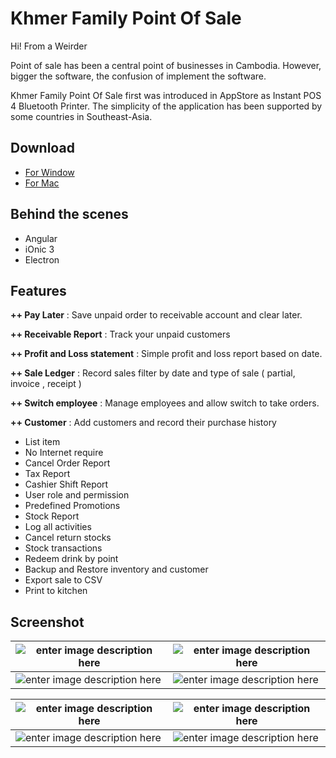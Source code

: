 ﻿# Khmer Family Point Of Sale

Hi! From a Weirder

Point of sale has been a central point of businesses in Cambodia. However, bigger the software, the confusion of implement the software. 

Khmer Family Point Of Sale first was introduced in AppStore as Instant POS 4 Bluetooth Printer. The simplicity of the application has been supported by some countries in Southeast-Asia. 

## Download
- [For Window](https://firebasestorage.googleapis.com/v0/b/hubgit-cea1c.appspot.com/o/Khmer-Family-POS.zip?alt=media&token=222c1d87-1a3d-4235-a95e-1a40814ab33a) 
- [For Mac](https://firebasestorage.googleapis.com/v0/b/hubgit-cea1c.appspot.com/o/khmer-family-pos-1.0.0-mac.zip?alt=media&token=aa3585ff-7ebb-4f22-965c-c315e6651984) 
## Behind the scenes 

- Angular
- iOnic 3
- Electron

## Features


**++ Pay Later** : Save unpaid order to receivable account and clear later.

**++ Receivable Report** : Track your unpaid customers

**++ Profit and Loss statement** : Simple profit and loss report based on date.

**++ Sale Ledger** : Record sales filter by date and type of sale ( partial, invoice , receipt )

**++ Switch employee** : Manage employees and allow switch to take orders.

**++ Customer** : Add customers and record their purchase history

 - List item
 - No Internet require
 - Cancel Order Report
 - Tax Report
 - Cashier Shift Report
 - User role and permission
 - Predefined Promotions
 - Stock Report
 - Log all activities
 - Cancel return stocks
 - Stock transactions
 - Redeem drink by point
 - Backup and Restore inventory and customer
 - Export sale to CSV
 - Print to kitchen

## Screenshot
|  ![enter image description here](https://scontent.fpnh5-3.fna.fbcdn.net/v/t1.6435-9/174309702_1627254887460401_6592934612164340954_n.jpg?_nc_cat=106&ccb=1-3&_nc_sid=730e14&_nc_eui2=AeE-b4Us-ZP9_VDQoA37yzfEqtgzE_h18LWq2DMT-HXwte_hNo5BXaOLl1MmCOlF_3_OoQUKR1oAx8vmsDhVdPBk&_nc_ohc=9SpFAMMaepwAX-t3Muv&_nc_ht=scontent.fpnh5-3.fna&oh=7dadb5272803418096455ee1b05467e8&oe=609DFDBE)| ![enter image description here](https://scontent.fpnh5-2.fna.fbcdn.net/v/t1.6435-9/172980434_1627254927460397_3233970397982420930_n.jpg?_nc_cat=107&ccb=1-3&_nc_sid=730e14&_nc_eui2=AeH0bd0HRKFULMzopCnvIZcWTYCYkRMGuMVNgJiREwa4xdBmz41hiAGvaLvBf4lvi25L2ASv_ehF20zHjm5F5QF1&_nc_ohc=MobUrSaLnqUAX8WdL8J&_nc_ht=scontent.fpnh5-2.fna&oh=3fffdf3d71f72fcfe958e50ad6798a92&oe=609D28E4) |
|--|--|
| ![enter image description here](https://scontent.fpnh5-2.fna.fbcdn.net/v/t1.6435-9/173312624_1627254870793736_1787571263628278141_n.jpg?_nc_cat=109&ccb=1-3&_nc_sid=730e14&_nc_eui2=AeHVUFzQ67qKY2Y4ZSSEy8Zqk6G1Zti3-s-TobVm2Lf6zxek2y6McvZv4Pz2D6Po1222lWd5JeKmrRsXlVcmnzXx&_nc_ohc=ch7ciAzSqWQAX-gNjrc&_nc_oc=AQnN46MADumC5ry6jdK2uKFOqy_2CeQUSOA8kQN_YGqNXLckVclpH83CNacVU4Nzipc&_nc_ht=scontent.fpnh5-2.fna&oh=ffc35a2ee6089217a7807a41354c8e8c&oe=609CB5C9) | ![enter image description here](https://scontent.fpnh5-4.fna.fbcdn.net/v/t1.6435-9/172299181_1627254787460411_8280103702019066167_n.jpg?_nc_cat=101&ccb=1-3&_nc_sid=730e14&_nc_eui2=AeHxHbBdEk3hian8NqlDSHc0TwYDssOMZ6hPBgOyw4xnqFNyQSU5xNPRYFXf7zuUsRwqoNJuV81iaTtJb6qtkFlN&_nc_ohc=A6Nu2EXwnAoAX_aR0CE&_nc_ht=scontent.fpnh5-4.fna&oh=1de1f93122a9648d2f55f0b2c58717e3&oe=609E2BE0) |

|  ![enter image description here](https://scontent.fpnh5-3.fna.fbcdn.net/v/t1.6435-9/173170099_1627254840793739_4144538931402331588_n.jpg?_nc_cat=108&ccb=1-3&_nc_sid=730e14&_nc_eui2=AeEvSiC4sG_M-XdqLfujDqdiArIg8obtR5ECsiDyhu1HkWtLaDJZVVOBkW03_iumh4le3t-2E2yQxHe7xHQEiLDV&_nc_ohc=1N6Fi4isrwYAX-xsLJ3&_nc_ht=scontent.fpnh5-3.fna&oh=de2a67f9e472fc6e5b5be179ec1fca93&oe=609EF1A2)|![enter image description here](https://scontent.fpnh5-2.fna.fbcdn.net/v/t1.6435-9/174641254_1627254797460410_7852461022433922670_n.jpg?_nc_cat=102&ccb=1-3&_nc_sid=730e14&_nc_eui2=AeFt_aINGWxepF3kQf2JAK3xxi1Oiu2kx17GLU6K7aTHXvVmidWkTcatv7l0i0K9es6s1Hfte0UM6VXQj4NIcgRb&_nc_ohc=uwivXRZk8W0AX_ka4yw&_nc_ht=scontent.fpnh5-2.fna&oh=6c552fd4379f297147ef7c9d20fc59e2&oe=609FEDD7)|
|--|--|
| ![enter image description here](https://scontent.fpnh5-4.fna.fbcdn.net/v/t1.6435-9/174283195_1627254710793752_5160779982283941534_n.jpg?_nc_cat=101&ccb=1-3&_nc_sid=730e14&_nc_eui2=AeHTPgWcvJ_VI6TFnGp_NwBAV6C-3x918hVXoL7fH3XyFYwW1bwiD3GzqFkEe_NzhWXcvsM1Q2vhYweavI81WOLQ&_nc_ohc=bYGRzTY1fB0AX-9Zpi_&_nc_ht=scontent.fpnh5-4.fna&oh=69a1fd9e991e97a88a05dc949179945e&oe=609DB676) | ![enter image description here](https://scontent.fpnh5-3.fna.fbcdn.net/v/t1.6435-9/174191871_1627254717460418_4909825810261398053_n.jpg?_nc_cat=106&ccb=1-3&_nc_sid=730e14&_nc_eui2=AeEivEWMdL2AY8L1uVXlcBDhV8Vwhyd4nMZXxXCHJ3icxgEbZBpGaXFxlZNnLiBeVqk_zVm2z8Si8SDS4D3HapvU&_nc_ohc=UpM1cK05rJsAX-XpEtA&_nc_ht=scontent.fpnh5-3.fna&oh=8e422fd6aa7ac253592d39bce8f93a11&oe=609F7F69) |





